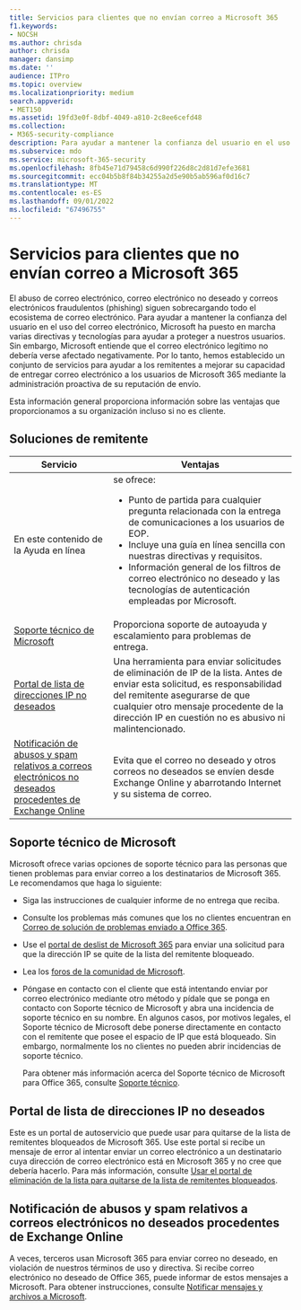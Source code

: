```yaml
---
title: Servicios para clientes que no envían correo a Microsoft 365
f1.keywords:
- NOCSH
ms.author: chrisda
author: chrisda
manager: dansimp
ms.date: ''
audience: ITPro
ms.topic: overview
ms.localizationpriority: medium
search.appverid:
- MET150
ms.assetid: 19fd3e0f-8dbf-4049-a810-2c8ee6cefd48
ms.collection:
- M365-security-compliance
description: Para ayudar a mantener la confianza del usuario en el uso del correo electrónico, Microsoft ha puesto en marcha distintas políticas y tecnologías para ayudar a proteger a nuestros usuarios.
ms.subservice: mdo
ms.service: microsoft-365-security
ms.openlocfilehash: 8fb45e71d79458c6d990f226d8c2d81d7efe3681
ms.sourcegitcommit: ecc04b5b8f84b34255a2d5e90b5ab596af0d16c7
ms.translationtype: MT
ms.contentlocale: es-ES
ms.lasthandoff: 09/01/2022
ms.locfileid: "67496755"
---
```

# <a name="services-for-non-customers-sending-mail-to-microsoft-365"></a>Servicios para clientes que no envían correo a Microsoft 365

El abuso de correo electrónico, correo electrónico no deseado y correos electrónicos fraudulentos (phishing) siguen sobrecargando todo el ecosistema de correo electrónico. Para ayudar a mantener la confianza del usuario en el uso del correo electrónico, Microsoft ha puesto en marcha varias directivas y tecnologías para ayudar a proteger a nuestros usuarios. Sin embargo, Microsoft entiende que el correo electrónico legítimo no debería verse afectado negativamente. Por lo tanto, hemos establecido un conjunto de servicios para ayudar a los remitentes a mejorar su capacidad de entregar correo electrónico a los usuarios de Microsoft 365 mediante la administración proactiva de su reputación de envío.

Esta información general proporciona información sobre las ventajas que proporcionamos a su organización incluso si no es cliente.

## <a name="sender-solutions"></a>Soluciones de remitente

|Servicio|Ventajas|
|---|---|
|En este contenido de la Ayuda en línea|se ofrece: <ul><li>Punto de partida para cualquier pregunta relacionada con la entrega de comunicaciones a los usuarios de EOP.</li><li>Incluye una guía en línea sencilla con nuestras directivas y requisitos.</li><li>Información general de los filtros de correo electrónico no deseado y las tecnologías de autenticación empleadas por Microsoft.</li><ul>|
|[Soporte técnico de Microsoft](#microsoft-support)|Proporciona soporte de autoayuda y escalamiento para problemas de entrega.|
|[Portal de lista de direcciones IP no deseados](#anti-spam-ip-delist-portal)|Una herramienta para enviar solicitudes de eliminación de IP de la lista. Antes de enviar esta solicitud, es responsabilidad del remitente asegurarse de que cualquier otro mensaje procedente de la dirección IP en cuestión no es abusivo ni malintencionado.|
|[Notificación de abusos y spam relativos a correos electrónicos no deseados procedentes de Exchange Online](#abuse-and-spam-reporting-for-junk-email-originating-from-exchange-online)|Evita que el correo no deseado y otros correos no deseados se envíen desde Exchange Online y abarrotando Internet y su sistema de correo.|

## <a name="microsoft-support"></a>Soporte técnico de Microsoft

Microsoft ofrece varias opciones de soporte técnico para las personas que tienen problemas para enviar correo a los destinatarios de Microsoft 365. Le recomendamos que haga lo siguiente:

- Siga las instrucciones de cualquier informe de no entrega que reciba.

- Consulte los problemas más comunes que los no clientes encuentran en [Correo de solución de problemas enviado a Office 365](troubleshooting-mail-sent-to-office-365.md).

- Use el [portal de deslist de Microsoft 365](https://sender.office.com) para enviar una solicitud para que la dirección IP se quite de la lista del remitente bloqueado.

- Lea los [foros de la comunidad de Microsoft](https://community.office365.com/f/).

- Póngase en contacto con el cliente que está intentando enviar por correo electrónico mediante otro método y pídale que se ponga en contacto con Soporte técnico de Microsoft y abra una incidencia de soporte técnico en su nombre. En algunos casos, por motivos legales, el Soporte técnico de Microsoft debe ponerse directamente en contacto con el remitente que posee el espacio de IP que está bloqueado. Sin embargo, normalmente los no clientes no pueden abrir incidencias de soporte técnico.

  Para obtener más información acerca del Soporte técnico de Microsoft para Office 365, consulte [Soporte técnico](/office365/servicedescriptions/office-365-platform-service-description/support).

## <a name="anti-spam-ip-delist-portal"></a>Portal de lista de direcciones IP no deseados

Este es un portal de autoservicio que puede usar para quitarse de la lista de remitentes bloqueados de Microsoft 365. Use este portal si recibe un mensaje de error al intentar enviar un correo electrónico a un destinatario cuya dirección de correo electrónico está en Microsoft 365 y no cree que debería hacerlo. Para más información, consulte [Usar el portal de eliminación de la lista para quitarse de la lista de remitentes bloqueados](use-the-delist-portal-to-remove-yourself-from-the-office-365-blocked-senders-lis.md).

## <a name="abuse-and-spam-reporting-for-junk-email-originating-from-exchange-online"></a>Notificación de abusos y spam relativos a correos electrónicos no deseados procedentes de Exchange Online

A veces, terceros usan Microsoft 365 para enviar correo no deseado, en violación de nuestros términos de uso y directiva. Si recibe correo electrónico no deseado de Office 365, puede informar de estos mensajes a Microsoft. Para obtener instrucciones, consulte [Notificar mensajes y archivos a Microsoft](report-junk-email-messages-to-microsoft.md).
